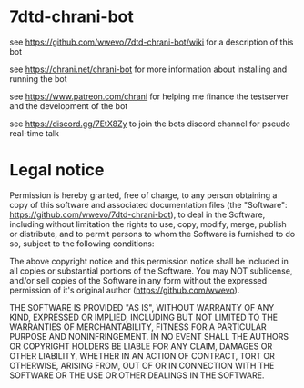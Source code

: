 # 7dtd-chrani-bot
see https://github.com/wwevo/7dtd-chrani-bot/wiki for a description of this bot

see https://chrani.net/chrani-bot for more information about installing and running the bot
 
see https://www.patreon.com/chrani for helping me finance the testserver and the development
of the bot

see https://discord.gg/7EtX8Zy to join the bots discord channel for pseudo real-time talk

# Legal notice
Permission is hereby granted, free of charge, to any person obtaining a copy of this software
and associated documentation files (the "Software": https://github.com/wwevo/7dtd-chrani-bot),
to deal in the Software, including without limitation the rights to use, copy, modify, merge,
publish or distribute, and to permit persons to whom the Software is furnished to do so,
subject to the following conditions:

The above copyright notice and this permission notice shall be included in all copies or
substantial portions of the Software. You may NOT sublicense, and/or sell copies of the Software
in any form without the expressed permission of it's original author (https://github.com/wwevo).

THE SOFTWARE IS PROVIDED "AS IS", WITHOUT WARRANTY OF ANY KIND, EXPRESSED OR IMPLIED, INCLUDING
BUT NOT LIMITED TO THE WARRANTIES OF MERCHANTABILITY, FITNESS FOR A PARTICULAR PURPOSE AND
NONINFRINGEMENT. IN NO EVENT SHALL THE AUTHORS OR COPYRIGHT HOLDERS BE LIABLE FOR ANY CLAIM,
DAMAGES OR OTHER LIABILITY, WHETHER IN AN ACTION OF CONTRACT, TORT OR OTHERWISE, ARISING FROM,
OUT OF OR IN CONNECTION WITH THE SOFTWARE OR THE USE OR OTHER DEALINGS IN THE SOFTWARE.
